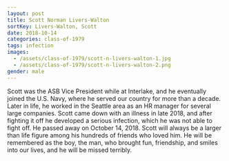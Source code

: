 ```yaml
---
layout: post
title: Scott Norman Livers-Walton
sortKey: Livers-Walton, Scott
date: 2018-10-14
categories: class-of-1979
tags: infection
images:
  - /assets/class-of-1979/scott-n-livers-walton-1.jpg
  - /assets/class-of-1979/scott-n-livers-walton-2.png
gender: male
---
```

Scott was the ASB Vice President while at Interlake, and he eventually joined the U.S. Navy, where he served our country for more than a decade. Later in life, he worked in the Seattle area as an HR manager for several large companies. Scott came down with an illness in late 2018, and after fighting it off he developed a serious infection, which he was not able to fight off. He passed away on October 14, 2018. Scott will always be a larger than life figure among his hundreds of friends who loved him. He will be remembered as the boy, the man, who brought fun, friendship, and smiles into our lives, and he will be missed terribly.
